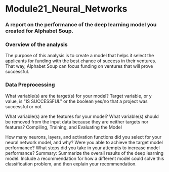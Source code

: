 # Module21_Neural_Networks
### A report on the performance of the deep learning model you created for Alphabet Soup.

### Overview of the analysis
The purpose of this analysis is to create a model that helps it select the applicants for funding with the best chance of success in their ventures. That way, Alphabet Soup can focus funding on ventures that will prove successful.

### Data Preprocessing
What variable(s) are the target(s) for your model?
Target variable, or y value, is "IS SUCCESSFUL" or the boolean yes/no that a project was successful or not

What variable(s) are the features for your model?
What variable(s) should be removed from the input data because they are neither targets nor features?
Compiling, Training, and Evaluating the Model

How many neurons, layers, and activation functions did you select for your neural network model, and why?
Were you able to achieve the target model performance?
What steps did you take in your attempts to increase model performance?
Summary: Summarize the overall results of the deep learning model. Include a recommendation for how a different model could solve this classification problem, and then explain your recommendation.
